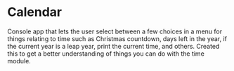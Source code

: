 # Calendar

Console app that lets the user select between a few choices in a menu for things relating to time such as Christmas countdown, days left in the year, if the current year is a leap year, 
print the current time, and others.  Created this to get a better understanding of things you can do with the time module.
